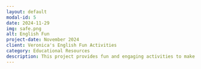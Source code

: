 ```yaml
---
layout: default
modal-id: 5
date: 2024-11-29
img: safe.png
alt: English Fun
project-date: November 2024
client: Veronica's English Fun Activities
category: Educational Resources
description: This project provides fun and engaging activities to make English learning enjoyable for students of all ages.
---
```

